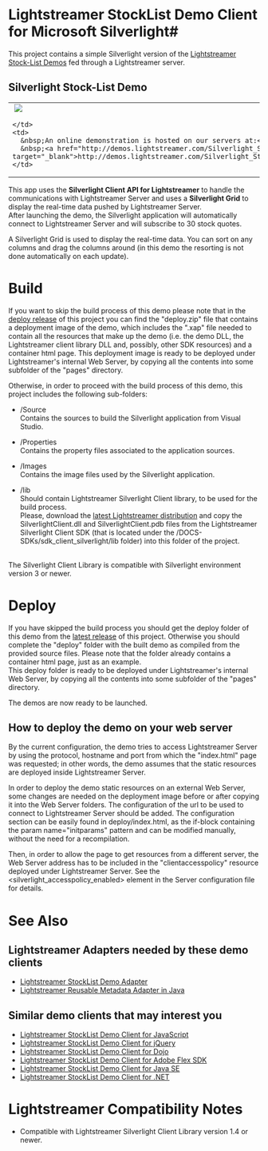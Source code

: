 # Lightstreamer StockList Demo Client for Microsoft Silverlight#

This project contains a simple Silverlight version of the [Lightstreamer Stock-List Demos](https://github.com/Weswit/Lightstreamer-example-Stocklist-client-javascript) fed through a Lightstreamer server.

## Silverlight Stock-List Demo ##

<table>
  <tr>
    <td style="text-align: left">
      &nbsp;<a href="http://demos.lightstreamer.com/Silverlight_StockListDemo" target="_blank"><img src="http://www.lightstreamer.com/img/demo/screen_silverlight.png"></a>&nbsp;
      
    </td>
    <td>
      &nbsp;An online demonstration is hosted on our servers at:<br>
      &nbsp;<a href="http://demos.lightstreamer.com/Silverlight_StockListDemo" target="_blank">http://demos.lightstreamer.com/Silverlight_StockListDemo/</a>
    </td>
  </tr>
</table>


This app uses the <b>Silverlight Client API for Lightstreamer</b> to handle the communications with Lightstreamer Server and uses a <b>Silverlight Grid</b> to display the real-time data pushed by Lightstreamer Server.<br>
After launching the demo, the Silverlight application will automatically connect to Lightstreamer Server and will subscribe to 30 stock quotes.<br>

A Silverlight Grid is used to display the real-time data. You can sort on any columns and drag the columns around (in this demo the resorting is not done automatically on each update).

# Build #

If you want to skip the build process of this demo please note that in the [deploy release](https://github.com/Weswit/Lightstreamer-example-Stocklist-client-silverlight/releases) of this project you can find the "deploy.zip" file that contains a deployment image of the demo, which includes the ".xap" file needed to contain all the resources that make up the demo (i.e. the demo DLL, the Lightstreamer client library DLL and, possibly, other SDK resources) and a container html page.
This deployment image is ready to be deployed under Lightstreamer's internal Web Server, by copying all the contents into some subfolder of the "pages" directory.<br>

Otherwise, in order to proceed with the build process of this demo, this project includes the following sub-folders:
* /Source<br>
  Contains the sources to build the Silverlight application from Visual Studio.

* /Properties<br>
  Contains the property files associated to the application sources.
  
* /Images<br>
  Contains the image files used by the Silverlight application.

* /lib<br>
  Should contain Lightstreamer Silverlight Client library, to be used for the build process.<br>
  Please, download the [latest Lightstreamer distribution](http://www.lightstreamer.com/download) and copy the SilverlightClient.dll and SilverlightClient.pdb files from the Lightstreamer Silverlight Client SDK (that is located under the /DOCS-SDKs/sdk_client_silverlight/lib folder) into this folder of the project.
  
<br>
The Silverlight Client Library is compatible with Silverlight environment version 3 or newer.

# Deploy #

If you have skipped the build process you should get the deploy folder of this demo from the [latest release](https://github.com/Weswit/Lightstreamer-example-Stocklist-client-silverlight/releases) of this project.
Otherwise you should complete the "deploy" folder with the built demo as compiled from the provided source files. Please note that the folder already contains a container html page, just as an example.<br>
This deploy folder is ready to be deployed under Lightstreamer's internal Web Server, by copying all the contents into some subfolder of the "pages" directory.

The demos are now ready to be launched.

## How to deploy the demo on your web server ##

By the current configuration, the demo tries to access Lightstreamer Server by using the protocol, hostname and port from which the "index.html" page was requested; in other words, the demo assumes that the static resources are deployed inside Lightstreamer Server.<br>

In order to deploy the demo static resources on an external Web Server, some changes are needed on the deployment image before or after copying it into the Web Server folders.
The configuration of the url to be used to connect to Lightstreamer Server should be added. The configuration section can be easily found in deploy/index.html, as the if-block containing the param name="initparams" pattern and can be modified manually, without the need for a recompilation.<br>

Then, in order to allow the page to get resources from a different server, the Web Server address has to be included in the "clientaccesspolicy" resource deployed under Lightstreamer Server. See the <silverlight_accesspolicy_enabled> element in the Server configuration file for details.

# See Also #

## Lightstreamer Adapters needed by these demo clients ##

* [Lightstreamer StockList Demo Adapter](https://github.com/Weswit/Lightstreamer-example-Stocklist-adapter-java)
* [Lightstreamer Reusable Metadata Adapter in Java](https://github.com/Weswit/Lightstreamer-example-ReusableMetadata-adapter-java)

## Similar demo clients that may interest you ##

* [Lightstreamer StockList Demo Client for JavaScript](https://github.com/Weswit/Lightstreamer-example-Stocklist-client-javascript)
* [Lightstreamer StockList Demo Client for jQuery](https://github.com/Weswit/Lightstreamer-example-StockList-client-jquery)
* [Lightstreamer StockList Demo Client for Dojo](https://github.com/Weswit/Lightstreamer-example-StockList-client-dojo)
* [Lightstreamer StockList Demo Client for Adobe Flex SDK](https://github.com/Weswit/Lightstreamer-example-StockList-client-flex)
* [Lightstreamer StockList Demo Client for Java SE](https://github.com/Weswit/Lightstreamer-example-StockList-client-java)
* [Lightstreamer StockList Demo Client for .NET](https://github.com/Weswit/Lightstreamer-example-StockList-client-dotnet)

# Lightstreamer Compatibility Notes #

- Compatible with Lightstreamer Silverlight Client Library version 1.4 or newer.